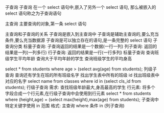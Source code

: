 子查询
子查询
在一个 select 语句中,嵌入了另外一个 select 语句, 那么被嵌入的 select 语句称之为子查询语句

主查询
主要查询的对象,第一条 select  语句

主查询和子查询的关系
子查询是嵌入到主查询中
子查询是辅助主查询的,要么充当条件,要么充当数据源
子查询是可以独立存在的语句,是一条完整的 select 语句
子查询分类
标量子查询: 子查询返回的结果是一个数据(一行一列)
列子查询: 返回的结果是一列(一列多行)
行子查询: 返回的结果是一行(一行多列)
标量子查询
查询班级学生平均年龄
查询大于平均年龄的学生
查询班级学生的平均身高

select * from students where age > (select avg(age) from students);
列级子查询
查询还有学生在班的所有班级名字
找出学生表中所有的班级 id
找出班级表中对应的名字
select name from classes where id in (select cls_id from students);
行级子查询
需求: 查找班级年龄最大,身高最高的学生
行元素: 将多个字段合成一个行元素,在行级子查询中会使用到行元素
select * from students where (height,age) = (select max(height),max(age) from students);
子查询中特定关键字使用
in 范围
格式: 主查询 where 条件 in (列子查询)